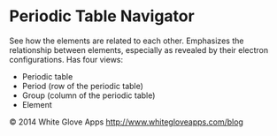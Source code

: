 # Periodic Table Navigator

See how the elements are related to each other. Emphasizes the relationship between elements, especially as revealed by their electron configurations. Has four views:
- Periodic table
- Period (row of the periodic table)
- Group (column of the periodic table)
- Element

© 2014 White Glove Apps
http://www.whitegloveapps.com/blog
